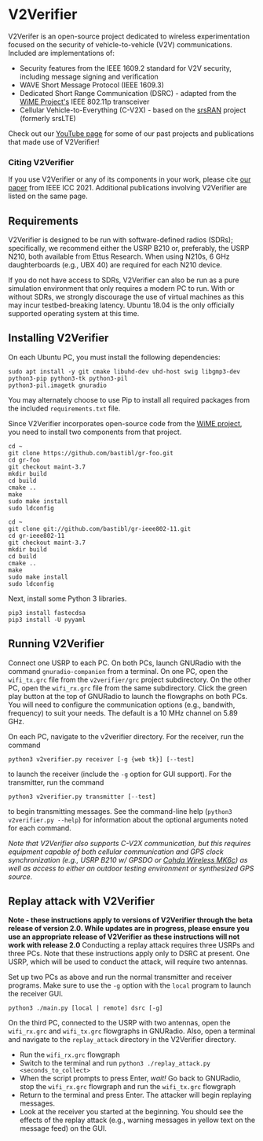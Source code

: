 # V2Verifier
V2Verifer is an open-source project dedicated to wireless experimentation focused on the security of vehicle-to-vehicle
(V2V) communications. Included are implementations of:
- Security features from the IEEE 1609.2 standard for V2V security, including message signing and verification
- WAVE Short Message Protocol (IEEE 1609.3)
- Dedicated Short Range Communication (DSRC) - adapted from 
the [WiME Project's](http://dx.doi.org/10.1109/TMC.2017.2751474)
IEEE 802.11p transceiver
- Cellular Vehicle-to-Everything (C-V2X) - based on the [srsRAN](https://github.com/srsRAN/srsRAN) project (formerly
srsLTE)

Check out our [YouTube page](https://www.youtube.com/channel/UC5lY5D4KYgfKu3FXtfjHP7A)
for some of our past projects and publications that made use of V2Verifier!

### Citing V2Verifier
If you use V2Verifier or any of its components in your work, please cite 
[our paper](https://github.com/twardokus/v2verifier/wiki/Publications) from IEEE ICC 2021. Additional publications
involving V2Verifier are listed on the same page.

## Requirements
V2Verifier is designed to be run with software-defined radios (SDRs); specifically, we recommend either the USRP B210 or,
preferably, the USRP N210, both available from Ettus Research. When using N210s, 6 GHz daughterboards (e.g.,
UBX 40) are required for each N210 device.

If you do not have access to SDRs, V2Verifier can also be run as a pure simulation environment that only requires a modern
PC to run. With or without SDRs, we strongly discourage the use of virtual machines as this may incur testbed-breaking
latency. Ubuntu 18.04 is the only officially supported operating system at this time.

## Installing V2Verifier
On each Ubuntu PC, you must install the following dependencies:

	sudo apt install -y git cmake libuhd-dev uhd-host swig libgmp3-dev python3-pip python3-tk python3-pil 
	python3-pil.imagetk gnuradio
	
You may alternately choose to use Pip to install all required packages from the included `requirements.txt` file.

Since V2Verifier incorporates open-source code from the [WiME project](https://www.wime-project.net/), 
you need to install two components from that project.  
    
    cd ~
    git clone https://github.com/bastibl/gr-foo.git
    cd gr-foo
    git checkout maint-3.7
    mkdir build
    cd build
    cmake ..
    make
    sudo make install
    sudo ldconfig

	cd ~
	git clone git://github.com/bastibl/gr-ieee802-11.git
	cd gr-ieee802-11
	git checkout maint-3.7
	mkdir build
	cd build
	cmake ..
	make
	sudo make install
	sudo ldconfig
		
Next, install some Python 3 libraries.

	pip3 install fastecdsa
	pip3 install -U pyyaml

## Running V2Verifier
Connect one USRP to each PC. On both PCs, launch GNURadio with the command `gnuradio-companion` from a terminal. 
On one PC, open the `wifi_tx.grc` file from the `v2verifier/grc` project subdirectory. On the other PC, open 
the `wifi_rx.grc` file from the same subdirectory. Click the green play button at the top of GNURadio to launch the 
flowgraphs on both PCs. You will need to configure the communication options (e.g., bandwith, frequency) to suit your 
needs. The default is a 10 MHz channel on 5.89 GHz.

On each PC, navigate to the v2verifier directory. For the receiver, run the command

    python3 v2verifier.py receiver [-g {web tk}] [--test]

to launch the receiver (include the `-g` option for GUI support). For the transmitter, run the command

    python3 v2verifier.py transmitter [--test]
    
to begin transmitting messages. See the command-line help (`python3 v2verifier.py --help`) for information about the
optional arguments noted for each command.

*Note that V2Verifier also supports C-V2X communication, but this requires equipment capable of both cellular
communication and GPS clock synchronization (e.g., USRP B210 w/ GPSDO or 
[Cohda Wireless MK6c](https://cohdawireless.com/solutions/hardware/mk6c-evk/)) as well as access to either an outdoor
testing environment or synthesized GPS source.*

## Replay attack with V2Verifier
**Note - these instructions apply to versions of V2Verifier through the beta release of version 2.0. While updates are in progress, please ensure you use an appropriate release of V2Verifier as these instructions will not work with release 2.0**
Conducting a replay attack requires three USRPs and three PCs. Note that these instructions apply only to DSRC at present.
One USRP, which will be used to conduct the attack, will require two antennas.

Set up two PCs as above and run the normal transmitter and receiver programs. Make sure to use the `-g` option with 
the `local` program to launch the receiver GUI.

    python3 ./main.py [local | remote] dsrc [-g]
    
On the third PC, connected to the USRP with two antennas, open the `wifi_rx.grc` and `wifi_tx.grc` flowgraphs in 
GNURadio. Also, open a terminal and navigate to the `replay_attack` directory in the V2Verifier directory.
- Run the `wifi_rx.grc` flowgraph
- Switch to the terminal and run `python3 ./replay_attack.py <seconds_to_collect>`
- When the script prompts to press Enter, *wait!* Go back to GNURadio, stop the `wifi_rx.grc` flowgraph and run 
the `wifi_tx.grc` flowgraph
- Return to the terminal and press Enter. The attacker will begin replaying messages.
- Look at the receiver you started at the beginning. You should see the effects of the replay attack (e.g., warning 
messages in yellow text on the message feed) on the GUI.

